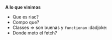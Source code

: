 **A lo que vinimos**
  - Que es riac?
  - Compo que?
  - Classes => son buenas y `functionan` :dadjoke:
  - Donde meto el fetch?